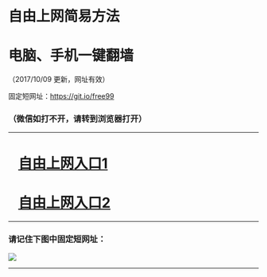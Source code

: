 ﻿# 自由上网简易方法

# 电脑、手机一键翻墙

（2017/10/09 更新，网址有效）

固定短网址：https://git.io/free99

### （微信如打不开，请转到浏览器打开）


***





# &nbsp;&nbsp; <a href="http://ft417811274.fwq-tz-1001.info/fwqtz01.html?t=100900123454 " target="_blank">自由上网入口1</a>
# &nbsp;&nbsp; <a href="http://ft750519456.fwq-tz-1002.info/fwqtz02.html?t=10090015998 " target="_blank">自由上网入口2</a>
***

### 请记住下图中固定短网址：

<img src="https://s3-us-west-2.amazonaws.com/fwq-1001/yjfq-20170905okok.png" /> 


***

